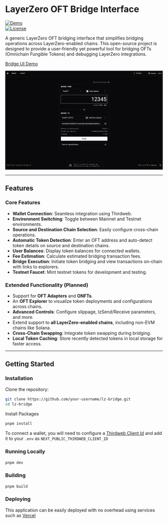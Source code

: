# LayerZero OFT Bridge Interface

[![Demo](https://img.shields.io/badge/Demo-Live-green)](https://lz-bridge.vercel.app/)  
[![License](https://img.shields.io/badge/License-MIT-blue.svg)](LICENSE)

A generic LayerZero OFT bridging interface that simplifies bridging operations across LayerZero-enabled chains. This open-source project is designed to provide a user-friendly yet powerful tool for bridging OFTs (Omnichain Fungible Tokens) and debugging LayerZero integrations.

[Bridge UI Demo](https://lz-bridge.vercel.app)

![Preview](./docs/preview.png)

---

## Features

### Core Features

- **Wallet Connection**: Seamless integration using Thirdweb.
- **Environment Switching**: Toggle between Mainnet and Testnet environments.
- **Source and Destination Chain Selection**: Easily configure cross-chain operations.
- **Automatic Token Detection**: Enter an OFT address and auto-detect token details on source and destination chains.
- **User Balances**: Display token balances for connected wallets.
- **Fee Estimation**: Calculate estimated bridging transaction fees.
- **Bridge Execution**: Initiate token bridging and view transactions on-chain with links to explorers.
- **Testnet Faucet**: Mint testnet tokens for development and testing.

### Extended Functionality (Planned)

- Support for **OFT Adapters** and **ONFTs**.
- An **OFT Explorer** to visualize token deployments and configurations across chains.
- **Advanced Controls**: Configure slippage, lzSend/Receive parameters, and more.
- Extend support to **all LayerZero-enabled chains**, including non-EVM chains like Solana.
- **Cross-Chain Swapping**: Integrate token swapping during bridging.
- **Local Token Caching**: Store recently detected tokens in local storage for faster access.

---

## Getting Started

### Installation

Clone the repository:

```bash
git clone https://github.com/your-username/lz-bridge.git
cd lz-bridge
```

Install Packages

```bash
pnpm install
```

To connect a wallet, you will need to configure a [Thirdweb Client Id](https://portal.thirdweb.com/account/api-keys) and add it to your `.env` as `NEXT_PUBLIC_THIRDWEB_CLIENT_ID`

### Running Locally

```bash
pnpm dev
```

### Building

```bash
pnpm build
```

### Deploying

This application can be easily deployed with no overhead using services such as [Vercel](https://vercel.com)
